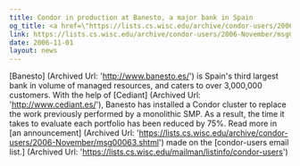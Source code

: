 ```yaml
---
title: Condor in production at Banesto, a major bank in Spain
og_title: <a href=\"https://lists.cs.wisc.edu/archive/condor-users/2006-November/msg00063.shtml\">Condor in production at Banesto, a major bank in Spain</a>
link: https://lists.cs.wisc.edu/archive/condor-users/2006-November/msg00063.shtml
date: 2006-11-01
layout: news
---
```


[Banesto] (Archived Url: 'http://www.banesto.es/') is Spain's third largest bank in volume of managed resources, and caters to over 3,000,000 customers.  With the help of [Cediant] (Archived Url: 'http://www.cediant.es/'), Banesto has installed a Condor cluster to replace the work previously performed by a monolithic SMP.  As a result, the time it takes to evaluate each portfolio has been reduced by 75%.  Read more in [an announcement] (Archived Url: 'https://lists.cs.wisc.edu/archive/condor-users/2006-November/msg00063.shtml') made on the [condor-users email list.] (Archived Url: 'https://lists.cs.wisc.edu/mailman/listinfo/condor-users')  

